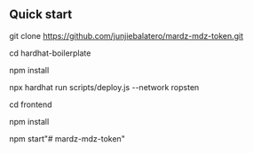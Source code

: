 ## Quick start

git clone https://github.com/junjiebalatero/mardz-mdz-token.git

cd hardhat-boilerplate

npm install

npx hardhat run scripts/deploy.js --network ropsten

cd frontend

npm install

npm start"# mardz-mdz-token" 
